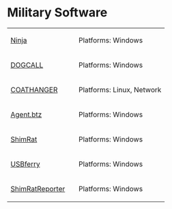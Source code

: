 # Military Software
<table>
  <tr>
    <td>
      <a href="#">Ninja</a>
    </td>
    <td>
      <p></p>
    </td>
    <td>
      <p>Platforms: Windows</p>
    </td>
  </tr>
  <tr>
    <td>
      <a href="#">DOGCALL</a>
    </td>
    <td>
      <p></p>
    </td>
    <td>
      <p>Platforms: Windows</p>
    </td>
  </tr>
  <tr>
    <td>
      <a href="https://github.com/PudgyDragon/IOCs/tree/main/All/Coathanger%20RAT">COATHANGER</a>
    </td>
    <td>
      <p></p>
    </td>
    <td>
      <p>Platforms: Linux, Network</p>
    </td>
  </tr>
  <tr>
    <td>
      <a href="#">Agent.btz</a>
    </td>
    <td>
      <p></p>
    </td>
    <td>
      <p>Platforms: Windows</p>
    </td>
  </tr>
  <tr>
    <td>
      <a href="#">ShimRat</a>
    </td>
    <td>
      <p></p>
    </td>
    <td>
      <p>Platforms: Windows</p>
    </td>
  </tr>
  <tr>
    <td>
      <a href="#">USBferry</a>
    </td>
    <td>
      <p></p>
    </td>
    <td>
      <p>Platforms: Windows</p>
    </td>
  </tr>
  <tr>
    <td>
      <a href="#">ShimRatReporter</a>
    </td>
    <td>
      <p></p>
    </td>
    <td>
      <p>Platforms: Windows</p>
    </td>
  </tr>
</table>
